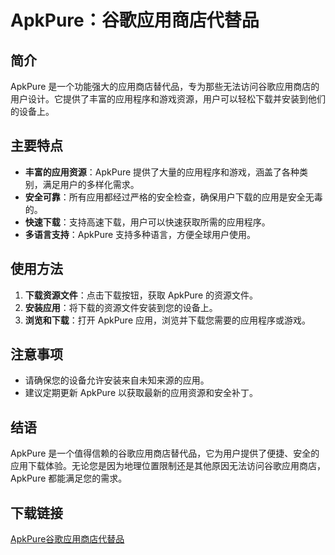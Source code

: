 # ApkPure：谷歌应用商店代替品

## 简介

ApkPure 是一个功能强大的应用商店替代品，专为那些无法访问谷歌应用商店的用户设计。它提供了丰富的应用程序和游戏资源，用户可以轻松下载并安装到他们的设备上。

## 主要特点

- **丰富的应用资源**：ApkPure 提供了大量的应用程序和游戏，涵盖了各种类别，满足用户的多样化需求。
- **安全可靠**：所有应用都经过严格的安全检查，确保用户下载的应用是安全无毒的。
- **快速下载**：支持高速下载，用户可以快速获取所需的应用程序。
- **多语言支持**：ApkPure 支持多种语言，方便全球用户使用。

## 使用方法

1. **下载资源文件**：点击下载按钮，获取 ApkPure 的资源文件。
2. **安装应用**：将下载的资源文件安装到您的设备上。
3. **浏览和下载**：打开 ApkPure 应用，浏览并下载您需要的应用程序或游戏。

## 注意事项

- 请确保您的设备允许安装来自未知来源的应用。
- 建议定期更新 ApkPure 以获取最新的应用资源和安全补丁。

## 结语

ApkPure 是一个值得信赖的谷歌应用商店替代品，它为用户提供了便捷、安全的应用下载体验。无论您是因为地理位置限制还是其他原因无法访问谷歌应用商店，ApkPure 都能满足您的需求。

## 下载链接

[ApkPure谷歌应用商店代替品](https://pan.quark.cn/s/36c02c89846f)